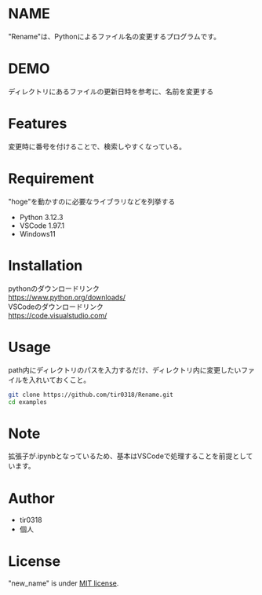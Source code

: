 # NAME

"Rename"は、Pythonによるファイル名の変更するプログラムです。

# DEMO

ディレクトリにあるファイルの更新日時を参考に、名前を変更する

# Features

変更時に番号を付けることで、検索しやすくなっている。

# Requirement

"hoge"を動かすのに必要なライブラリなどを列挙する

* Python 3.12.3
* VSCode 1.97.1
* Windows11

# Installation

pythonのダウンロードリンク<br>
https://www.python.org/downloads/<br>
VSCodeのダウンロードリンク<br>
https://code.visualstudio.com/


# Usage
path内にディレクトリのパスを入力するだけ、ディレクトリ内に変更したいファイルを入れいておくこと。

```bash
git clone https://github.com/tir0318/Rename.git
cd examples
```

# Note

拡張子が.ipynbとなっているため、基本はVSCodeで処理することを前提としています。

# Author

* tir0318
* 個人

# License

"new_name" is under [MIT license](https://en.wikipedia.org/wiki/MIT_License).

